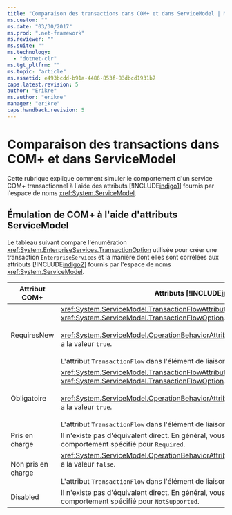 ```yaml
---
title: "Comparaison des transactions dans COM+ et dans ServiceModel | Microsoft Docs"
ms.custom: ""
ms.date: "03/30/2017"
ms.prod: ".net-framework"
ms.reviewer: ""
ms.suite: ""
ms.technology: 
  - "dotnet-clr"
ms.tgt_pltfrm: ""
ms.topic: "article"
ms.assetid: e493bcdd-b91a-4486-853f-83dbcd1931b7
caps.latest.revision: 5
author: "Erikre"
ms.author: "erikre"
manager: "erikre"
caps.handback.revision: 5
---
```

# Comparaison des transactions dans COM+ et dans ServiceModel
Cette rubrique explique comment simuler le comportement d'un service COM\+ transactionnel à l'aide des attributs [!INCLUDE[indigo1](../../../../includes/indigo1-md.md)] fournis par l'espace de noms <xref:System.ServiceModel>.  
  
## Émulation de COM\+ à l'aide d'attributs ServiceModel  
 Le tableau suivant compare l'énumération <xref:System.EnterpriseServices.TransactionOption> utilisée pour créer une transaction `EnterpriseServices` et la manière dont elles sont corrélées aux attributs [!INCLUDE[indigo2](../../../../includes/indigo2-md.md)] fournis par l'espace de noms <xref:System.ServiceModel>.  
  
|Attribut COM\+|Attributs [!INCLUDE[indigo2](../../../../includes/indigo2-md.md)]|  
|--------------------|-----------------------------------------------------------------------|  
|RequiresNew|<xref:System.ServiceModel.TransactionFlowAttribute> a la valeur <xref:System.ServiceModel.TransactionFlowOption>.<br /><br /> <xref:System.ServiceModel.OperationBehaviorAttribute.TransactionScopeRequired%2A> a la valeur `true`.<br /><br /> L'attribut `TransactionFlow` dans l'élément de liaison a la valeur `false`.|  
|Obligatoire|<xref:System.ServiceModel.TransactionFlowAttribute> a la valeur <xref:System.ServiceModel.TransactionFlowOption>.<br /><br /> <xref:System.ServiceModel.OperationBehaviorAttribute.TransactionScopeRequired%2A> a la valeur `true`.<br /><br /> L'attribut `TransactionFlow` dans l'élément de liaison a la valeur `true`.|  
|Pris en charge|Il n'existe pas d'équivalent direct.  En général, vous devez à la place adopter le comportement spécifié pour `Required`.|  
|Non pris en charge|<xref:System.ServiceModel.OperationBehaviorAttribute.TransactionScopeRequired%2A> a la valeur `false`.<br /><br /> L'attribut `TransactionFlow` dans l'élément de liaison a la valeur `false`.|  
|Disabled|Il n'existe pas d'équivalent direct.  En général, vous devez à la place adopter le comportement spécifié pour `NotSupported`.|